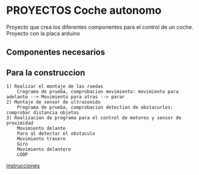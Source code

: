 # PROYECTOS Coche autonomo
Proyecto que crea los diferentes componentes para el control de un coche.
Proyecto con la placa arduino

## Componentes necesarios

## Para la construccion
    1) Realizar el montaje de las ruedas
        Crograma de prueba, comprobacion movimiento: movimiento para adelante --> Movimiento para atras --> parar 
	2) Montaje de sensor de ultrasonido
	    Programa de prueba, comprobacion detection de obstacurlos: comprobar distancia objetos
	3) Realizacion de programa para el control de motores y sensor de proximidad
		Movimiento delante
		Para al detectar el obstaculo
		Movimiento trasero
		Giro
		Movimiento delantero
		LOOP

[instrucciones](https://www.luisllamas.es/tag/robot-car/)